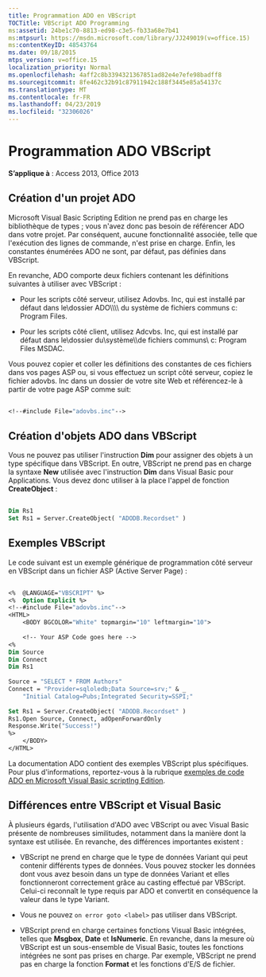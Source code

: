 ```yaml
---
title: Programmation ADO en VBScript
TOCTitle: VBScript ADO Programming
ms:assetid: 24be1c70-8813-ed98-c3e5-fb33a68e7b41
ms:mtpsurl: https://msdn.microsoft.com/library/JJ249019(v=office.15)
ms:contentKeyID: 48543764
ms.date: 09/18/2015
mtps_version: v=office.15
localization_priority: Normal
ms.openlocfilehash: 4aff2c8b3394321367851ad82e4e7efe98badff8
ms.sourcegitcommit: 8fe462c32b91c87911942c188f3445e85a54137c
ms.translationtype: MT
ms.contentlocale: fr-FR
ms.lasthandoff: 04/23/2019
ms.locfileid: "32306026"
---
```

# <a name="vbscript-ado-programming"></a>Programmation ADO VBScript


**S’applique à** : Access 2013, Office 2013 

## <a name="creating-an-ado-project"></a>Création d'un projet ADO

Microsoft Visual Basic Scripting Edition ne prend pas en charge les bibliothèque de types ; vous n'avez donc pas besoin de référencer ADO dans votre projet. Par conséquent, aucune fonctionnalité associée, telle que l'exécution des lignes de commande, n'est prise en charge. Enfin, les constantes énumérées ADO ne sont, par défaut, pas définies dans VBScript.

En revanche, ADO comporte deux fichiers contenant les définitions suivantes à utiliser avec VBScript :

  - Pour les scripts côté serveur, utilisez Adovbs. Inc, qui est installé par défaut dans le\\dossier ADO\\\\\\\\ du système de fichiers communs c: Program Files.

  - Pour les scripts côté client, utilisez Adcvbs. Inc, qui est installé par défaut dans le\\dossier du\\système\\\\de fichiers communs\\ c: Program Files MSDAC.

Vous pouvez copier et coller les définitions des constantes de ces fichiers dans vos pages ASP ou, si vous effectuez un script côté serveur, copiez le fichier adovbs. Inc dans un dossier de votre site Web et référencez-le à partir de votre page ASP comme suit:

```vb 
 
<!--#include File="adovbs.inc"--> 
```

## <a name="creating-ado-objects-in-vbscript"></a>Création d'objets ADO dans VBScript

Vous ne pouvez pas utiliser l'instruction **Dim** pour assigner des objets à un type spécifique dans VBScript. En outre, VBScript ne prend pas en charge la syntaxe **New** utilisée avec l'instruction **Dim** dans Visual Basic pour Applications. Vous devez donc utiliser à la place l'appel de fonction **CreateObject** :

```vb 
 
Dim Rs1 
Set Rs1 = Server.CreateObject( "ADODB.Recordset" ) 
```

## <a name="vbscript-examples"></a>Exemples VBScript

Le code suivant est un exemple générique de programmation côté serveur en VBScript dans un fichier ASP (Active Server Page) :

```vb 
 
<%  @LANGUAGE="VBSCRIPT" %> 
<%  Option Explicit %> 
<!--#include File="adovbs.inc"--> 
<HTML> 
    <BODY BGCOLOR="White" topmargin="10" leftmargin="10"> 
 
    <!-- Your ASP Code goes here --> 
<% 
Dim Source 
Dim Connect 
Dim Rs1 
     
Source = "SELECT * FROM Authors" 
Connect = "Provider=sqloledb;Data Source=srv;" & _ 
    "Initial Catalog=Pubs;Integrated Security=SSPI;" 
 
Set Rs1 = Server.CreateObject( "ADODB.Recordset" ) 
Rs1.Open Source, Connect, adOpenForwardOnly 
Response.Write("Success!") 
%> 
    </BODY> 
</HTML> 
```

La documentation ADO contient des exemples VBScript plus spécifiques. Pour plus d'informations, reportez-vous à la rubrique [exemples de code ADO en Microsoft Visual Basic scriptIng Edition](ado-code-examples-in-microsoft-visual-basic-scripting-edition.md).

## <a name="differences-between-vbscript-and-visual-basic"></a>Différences entre VBScript et Visual Basic

À plusieurs égards, l'utilisation d'ADO avec VBScript ou avec Visual Basic présente de nombreuses similitudes, notamment dans la manière dont la syntaxe est utilisée. En revanche, des différences importantes existent :

- VBScript ne prend en charge que le type de données Variant qui peut contenir différents types de données. Vous pouvez stocker les données dont vous avez besoin dans un type de données Variant et elles fonctionneront correctement grâce au casting effectué par VBScript. Celui-ci reconnaît le type requis par ADO et convertit en conséquence la valeur dans le type Variant.

- Vous ne pouvez `on error goto <label>` pas utiliser dans VBScript.

- VBScript prend en charge certaines fonctions Visual Basic intégrées, telles que **Msgbox**, **Date** et **IsNumeric**. En revanche, dans la mesure où VBScript est un sous-ensemble de Visual Basic, toutes les fonctions intégrées ne sont pas prises en charge. Par exemple, VBScript ne prend pas en charge la fonction **Format** et les fonctions d'E/S de fichier.

